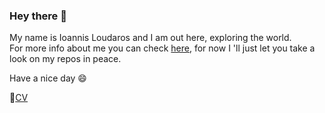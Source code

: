 ### Hey there 👋

My name is Ioannis Loudaros and I am out here, exploring the world.  
For more info about me you can check [here](https://johnloudaros.onuniverse.com), for now I 'll just let you take a look on my repos in peace.

Have a nice day 😄

📃[CV](CV.pdf) 



<!--
**iloudaros/iloudaros** is a ✨ _special_ ✨ repository because its `README.md` (this file) appears on your GitHub profile.

Here are some ideas to get you started:

- 🔭 I’m currently working on ...
- 🌱 I’m currently learning ...
- 👯 I’m looking to collaborate on ...
- 🤔 I’m looking for help with ...
- 💬 Ask me about ...
- 📫 How to reach me: ...
- 😄 Pronouns: ...
- ⚡ Fun fact: ...
-->
